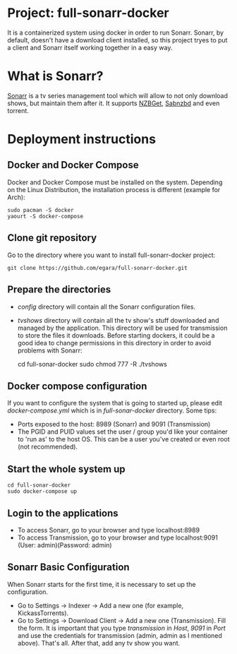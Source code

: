 # Project: full-sonarr-docker
It is a containerized system using docker in order to run Sonarr. Sonarr, by default, doesn't have a download client installed, so this project tryes to put a client and Sonarr itself working together in a easy way.

# What is Sonarr? ##

[Sonarr](https://sonarr.tv/) is a tv series management tool which will allow to not only download shows, but maintain them after it. It supports [NZBGet](nzbget.net), [Sabnzbd](sabnzbd.org) and even torrent.

# Deployment instructions #

## Docker and Docker Compose ##

Docker and Docker Compose must be installed on the system. Depending on the Linux Distribution, the installation process is different (example for Arch):

    sudo pacman -S docker
    yaourt -S docker-compose

## Clone git repository ##

Go to the directory where you want to install full-sonarr-docker project:

    git clone https://github.com/egara/full-sonarr-docker.git
    
## Prepare the directories ##

- *_config_* directory will contain all the Sonarr configuration files.
- *_tvshows_* directory will contain all the tv show's stuff downloaded and managed by the application. This directory will be used for transmission to store the files it downloads. Before starting dockers, it could be a good idea to change permissions in this directory in order to avoid problems with Sonarr:


    cd full-sonar-docker
    sudo chmod 777 -R ./tvshows

## Docker compose configuration ##

If you want to configure the system that is going to started up, please edit *_docker-compose.yml_* which is in *_full-sonar-docker_* directory. Some tips:

- Ports exposed to the host: 8989 (Sonarr) and 9091 (Transmission)
- The PGID and PUID values set the user / group you'd like your container to 'run as' to the host OS. This can be a user you've created or even root (not recommended).

## Start the whole system up ##

    cd full-sonar-docker
    sudo docker-compose up
    
## Login to the applications ##

- To access Sonarr, go to your browser and type localhost:8989
- To access Transmission, go to your browser and type localhost:9091 (User: admin)(Password: admin)

## Sonarr Basic Configuration ##
When Sonarr starts for the first time, it is necessary to set up the configuration.

- Go to Settings -> Indexer -> Add a new one (for example, KickassTorrents).
- Go to Settings -> Download Client -> Add a new one (Transmission). Fill the form. It is important that you type *transmission* in *Host*, *9091* in *Port* and use the credentials for transmission (admin, admin as I mentioned above). That's all. After that, add any tv show you want.
